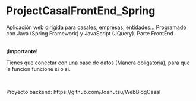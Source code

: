 # ProjectCasalFrontEnd_Spring

<p>Aplicación web dirigida para casales, empresas, entidades... Programado con Java (Spring Framework) y JavaScript (JQuery). Parte FrontEnd</p>
<br />
<b>¡Importante!</b>
<p>Tienes que conectar con una base de datos (Manera obligatoria), para que la función funcione si o si.</p>
<br />
<p>Proyecto backend: https://github.com/Joanutsu/WebBlogCasal</p>
